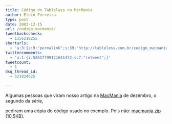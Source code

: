 ```yaml
---
title: Código do Tableless na MacMania
author: Elcio Ferreira
type: post
date: 2003-12-15
url: /codigo_macmania/
tweetbackscheck:
  - 1356219255
shorturls:
  - 'a:3:{s:9:"permalink";s:39:"http://tableless.com.br/codigo_macmania";s:7:"tinyurl";s:26:"http://tinyurl.com/3creu4j";s:4:"isgd";s:19:"http://is.gd/ZaVuev";}'
twittercomments:
  - 'a:1:{i:52617799121641472;s:7:"retweet";}'
tweetcount:
  - 1
dsq_thread_id:
  - 521824625

---
```

Algumas pessoas que viram nosso artigo na [MacMania][1] de dezembro, o segundo da série,
  
pediram uma cópia do código usado no exemplo. Pois não: [macmania.zip][2] (10,5KB).

 [1]: http://www.macmania.com.br
 [2]: http://tableless.com.br/macmania.zip